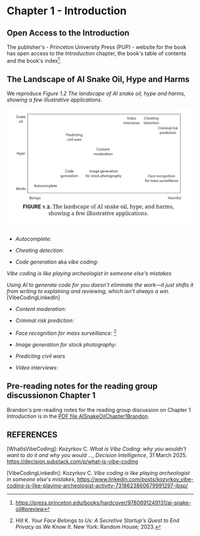 # Chapter 1 - Introduction

## Open Access to the Introduction

The publisher's - Princeton University Press (PUP) - website for the book has open access to the _Introduction_ chapter, the book's table of contents and the book's index[^AISnakeOilIntroduction].

## The Landscape of AI Snake Oil, Hype and Harms

We reproduce *Figure 1.2* _The landscape of AI snake oil, hype and harms, showing a few illustrative applications_. 

![The landscape of AI snake oil, hype and harms, showing a few illustrative applications.](../images/Figure1_2.png)

- _Autocomplete_: 

- _Cheating detection_:

- _Code generation_ aka _vibe coding_: 

_Vibe coding is like playing archeologist in someone else's mistakes_

_Using AI to generate code for you doesn't eliminate the work—it just shifts it from writing to explaining and reviewing, which isn't always a win._[VibeCodingLinkedIn]


- _Content moderation_:

- _Criminal risk prediction_:

- _Face recognition for mass surveillance_: [^YourFaceBelongsToUs]

- _Image generation for stock photography_:

- _Predicting civil wars_

- _Video interviews_:

## Pre-reading notes for the reading group discussionon Chapter 1

Brandon's pre-reading notes for the reading group discussion on Chapter 1 _Introduction_ is in the [PDF file AISnakeOilChapter1Brandon](AISnakeOilChapter1Brandon.pdf).

## REFERENCES

[^AISnakeOilIntroduction]:	
	https://press.princeton.edu/books/hardcover/9780691249131/ai-snake-oil#preview
	
[WhatIsVibeCoding]:
    Kozyrkov C. _What is Vibe Coding: why you wouldn't want to do it and why you would ..._, *Decision Intelligence*, 31 March 2025.
	https://decision.substack.com/p/what-is-vibe-coding
	
[VibeCodingLinkedIn]:
    Kozyrkov C. _Vibe coding is like playing archeologist in someone else's mistakes_, 
	https://www.linkedin.com/posts/kozyrkov_vibe-coding-is-like-playing-archeologist-activity-7318623860679991297-jbsp/
	
[^YourFaceBelongsToUs]:
    Hill K. _Your Face Belongs to Us: A Secretive Startup's Quest to End Privacy as We Know It_. New York: Random House; 2023.
	
	

